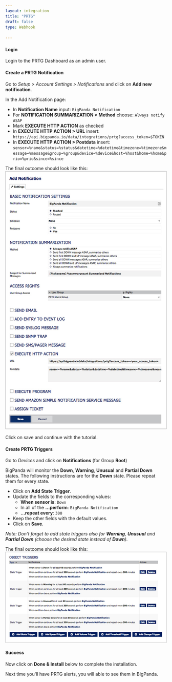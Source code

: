 ```yaml
---
layout: integration 
title: "PRTG"
draft: false
type: Webhook

---
```


#### Login

Login to the PRTG Dashboard as an admin user.


<!-- section-separator -->

#### Create a PRTG Notification  

Go to *Setup > Account Settings > Notifications* and click on **Add new notification**.

In the Add Notification page:

* In **Notification Name** input: `BigPanda Notification`
* For **NOTIFICATION SUMMARIZATION > Method** choose: `Always notify ASAP`
* Mark **EXECUTE HTTP ACTION** as checked
* In **EXECUTE HTTP ACTION > URL** insert: `https://api.bigpanda.io/data/integrations/prtg?access_token=$TOKEN`
* In **EXECUTE HTTP ACTION > Postdata** insert: `sensor=%name&status=%status&datetime=%datetime&timezone=%timezone&message=%message&group=%group&device=%device&host=%host&home=%home&prio=%prio&since=%since`

The final outcome should look like this:  
![Create Policy window](/media/prtg1.jpg)


Click on save and continue with the tutorial.

<!-- section-separator -->

#### Create PRTG Triggers
Go to *Devices* and click on **Notifications** (for Group **Root**)

BigPanda will monitor the **Down**, **Warning**, **Unusual** and **Partial Down** states. The following instructions are for the **Down** state. Please repeat them for every state.

* Click on **Add State Trigger**.
* Update the fields to the corresponding values:
  * **When sensor is**: `Down`
  * In all of the **...perform**: `BigPanda Notification`
  * **...repeat every**: `300`
* Keep the other fields with the default values.
* Click on **Save**.

*Note: Don't forget to add state triggers also for **Warning**, **Unusual** and **Partial Down** (choose the desired state instead of **Down**).*

The final outcome should look like this:  
![Create Policy window](/media/prtg2.jpg)

<!-- section-separator -->

#### Success
Now click on **Done & Install** below to complete the installation.

Next time you'll have PRTG alerts, you will able to see them in BigPanda.
